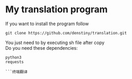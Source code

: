 # My translation program

If you want to install the program follow                               
```
git clone https://github.com/denstiny/translation.git                   
```
You just need to by executing sh file after copy                        
Do you need these dependencies:  
```
python3  
requests

```终端翻译
